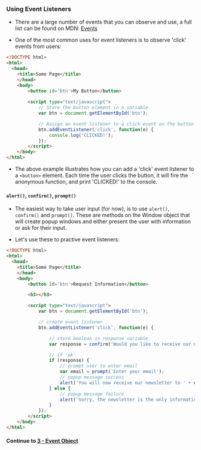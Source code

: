 ### Using Event Listeners
* There are a large number of events that you can observe and use, a full list can be found on MDN: [Events][mdn]
  
* One of the most common uses for event listeners is to observe 'click' events from users:
  
```html
<!DOCTYPE html>
<html>
  <head>
    <title>Some Page</title>
    </head>
    <body>
        <button id='btn'>My Button</button>
        
        <script type="text/javascript">
            // Store the button element in a variable
            var btn = document.getElementById('btn');

            // Assign an event listener to a click event on the button
            btn.addEventListener('click', function(e) {
                console.log('CLICKED!');
            });
        </script>
    </body>
</html>
```
  
* The above example illustrates how you can add a 'click' event listener to a `<button>` element. Each time the user clicks the button, it will fire the anonymous function, and print 'CLICKED!' to the console.
  
#### `alert()`, `confirm()`, `prompt()`
* The easiest way to take user input (for now), is to use `alert()`, `confirm()` and `prompt()`. These are methods on the Window object that will create popup windows and either present the user with information or ask for their input.
  
* Let's use these to practive event listeners:
  
```html
<!DOCTYPE html>
<html>
  <head>
    <title>Some Page</title>
    </head>
    <body>
        <button id='btn'>Request Information</button>

        <h3></h3>

        <script type="text/javascript">
            var btn = document.getElementById('btn');

            // create event listener
            btn.addEventListener('click', function(e) {

            	// store boolean in response variable
                var response = confirm('Would you like to receive our newsletter?');

                // if 'ok'
                if (response) {
                	// prompt user to enter email
                    var email = prompt('Enter your email');
                    // popup message success
                    alert('You will now receive our newsletter to ' + email);
                } else {
                	// popup message failure
                    alert('Sorry, the newsletter is the only information available');
                }
            });
        </script>
    </body>
</html>
```
  


#### Continue to [3 - Event Object](3_EventObject.md)



[mdn]:https://developer.mozilla.org/en-US/docs/Web/Events